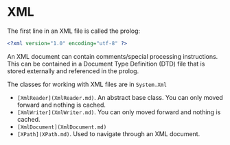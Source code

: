 # XML

The first line in an XML file is called the prolog:

```xml
<?xml version="1.0" encoding="utf-8" ?>
```

An XML document can contain comments/special processing instructions. This can be contained in a Document Type Definition (DTD) file that is stored externally and referenced in the prolog.

The classes for working with XML files are in `System.Xml`
- `[XmlReader](XmlReader.md)`. An abstract base class. You can only moved forward and nothing is cached.
- `[XmlWriter](XmlWriter.md)`. You can only moved forward and nothing is cached.
- `[XmlDocument](XmlDocument.md)`
- `[XPath](XPath.md)`. Used to navigate through an XML document.


<!--stackedit_data:
eyJoaXN0b3J5IjpbMTM3NDU0MDM1NSw5NzYyMjk5Nl19
-->